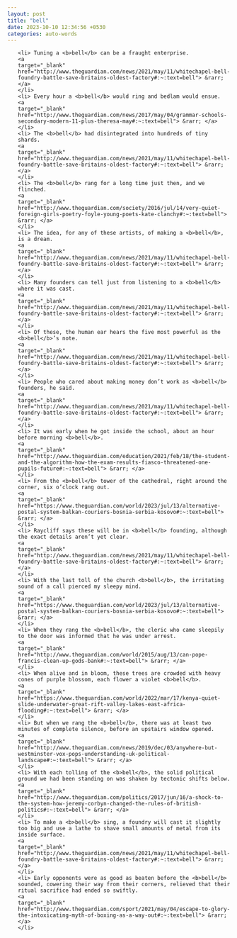 ```yaml
---
layout: post
title: "bell"
date: 2023-10-10 12:34:56 +0530
categories: auto-words
---
```

<ol>

    <li> Tuning a <b>bell</b> can be a fraught enterprise.
    <a 
    target="_blank" 
    href="http://www.theguardian.com/news/2021/may/11/whitechapel-bell-foundry-battle-save-britains-oldest-factory#:~:text=bell"> &rarr; </a>
    </li>
    <li> Every hour a <b>bell</b> would ring and bedlam would ensue.
    <a 
    target="_blank" 
    href="http://www.theguardian.com/news/2017/may/04/grammar-schools-secondary-modern-11-plus-theresa-may#:~:text=bell"> &rarr; </a>
    </li>
    <li> The <b>bell</b> had disintegrated into hundreds of tiny shards.
    <a 
    target="_blank" 
    href="http://www.theguardian.com/news/2021/may/11/whitechapel-bell-foundry-battle-save-britains-oldest-factory#:~:text=bell"> &rarr; </a>
    </li>
    <li> The <b>bell</b> rang for a long time just then, and we flinched.
    <a 
    target="_blank" 
    href="http://www.theguardian.com/society/2016/jul/14/very-quiet-foreign-girls-poetry-foyle-young-poets-kate-clanchy#:~:text=bell"> &rarr; </a>
    </li>
    <li> The idea, for any of these artists, of making a <b>bell</b>, is a dream.
    <a 
    target="_blank" 
    href="http://www.theguardian.com/news/2021/may/11/whitechapel-bell-foundry-battle-save-britains-oldest-factory#:~:text=bell"> &rarr; </a>
    </li>
    <li> Many founders can tell just from listening to a <b>bell</b> where it was cast.
    <a 
    target="_blank" 
    href="http://www.theguardian.com/news/2021/may/11/whitechapel-bell-foundry-battle-save-britains-oldest-factory#:~:text=bell"> &rarr; </a>
    </li>
    <li> Of these, the human ear hears the five most powerful as the <b>bell</b>’s note.
    <a 
    target="_blank" 
    href="http://www.theguardian.com/news/2021/may/11/whitechapel-bell-foundry-battle-save-britains-oldest-factory#:~:text=bell"> &rarr; </a>
    </li>
    <li> People who cared about making money don’t work as <b>bell</b> founders, he said.
    <a 
    target="_blank" 
    href="http://www.theguardian.com/news/2021/may/11/whitechapel-bell-foundry-battle-save-britains-oldest-factory#:~:text=bell"> &rarr; </a>
    </li>
    <li> It was early when he got inside the school, about an hour before morning <b>bell</b>.
    <a 
    target="_blank" 
    href="http://www.theguardian.com/education/2021/feb/18/the-student-and-the-algorithm-how-the-exam-results-fiasco-threatened-one-pupils-future#:~:text=bell"> &rarr; </a>
    </li>
    <li> From the <b>bell</b> tower of the cathedral, right around the corner, six o’clock rang out.
    <a 
    target="_blank" 
    href="https://www.theguardian.com/world/2023/jul/13/alternative-postal-system-balkan-couriers-bosnia-serbia-kosovo#:~:text=bell"> &rarr; </a>
    </li>
    <li> Raycliff says these will be in <b>bell</b> founding, although the exact details aren’t yet clear.
    <a 
    target="_blank" 
    href="http://www.theguardian.com/news/2021/may/11/whitechapel-bell-foundry-battle-save-britains-oldest-factory#:~:text=bell"> &rarr; </a>
    </li>
    <li> With the last toll of the church <b>bell</b>, the irritating sound of a call pierced my sleepy mind.
    <a 
    target="_blank" 
    href="https://www.theguardian.com/world/2023/jul/13/alternative-postal-system-balkan-couriers-bosnia-serbia-kosovo#:~:text=bell"> &rarr; </a>
    </li>
    <li> When they rang the <b>bell</b>, the cleric who came sleepily to the door was informed that he was under arrest.
    <a 
    target="_blank" 
    href="http://www.theguardian.com/world/2015/aug/13/can-pope-francis-clean-up-gods-bank#:~:text=bell"> &rarr; </a>
    </li>
    <li> When alive and in bloom, these trees are crowded with heavy cones of purple blossom, each flower a violet <b>bell</b>.
    <a 
    target="_blank" 
    href="https://www.theguardian.com/world/2022/mar/17/kenya-quiet-slide-underwater-great-rift-valley-lakes-east-africa-flooding#:~:text=bell"> &rarr; </a>
    </li>
    <li> But when we rang the <b>bell</b>, there was at least two minutes of complete silence, before an upstairs window opened.
    <a 
    target="_blank" 
    href="http://www.theguardian.com/news/2019/dec/03/anywhere-but-westminster-vox-pops-understanding-uk-political-landscape#:~:text=bell"> &rarr; </a>
    </li>
    <li> With each tolling of the <b>bell</b>, the solid political ground we had been standing on was shaken by tectonic shifts below.
    <a 
    target="_blank" 
    href="http://www.theguardian.com/politics/2017/jun/16/a-shock-to-the-system-how-jeremy-corbyn-changed-the-rules-of-british-politics#:~:text=bell"> &rarr; </a>
    </li>
    <li> To make a <b>bell</b> sing, a foundry will cast it slightly too big and use a lathe to shave small amounts of metal from its inside surface.
    <a 
    target="_blank" 
    href="http://www.theguardian.com/news/2021/may/11/whitechapel-bell-foundry-battle-save-britains-oldest-factory#:~:text=bell"> &rarr; </a>
    </li>
    <li> Early opponents were as good as beaten before the <b>bell</b> sounded, cowering their way from their corners, relieved that their ritual sacrifice had ended so swiftly.
    <a 
    target="_blank" 
    href="http://www.theguardian.com/sport/2021/may/04/escape-to-glory-the-intoxicating-myth-of-boxing-as-a-way-out#:~:text=bell"> &rarr; </a>
    </li>